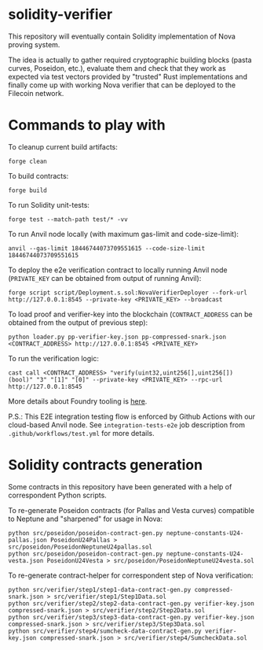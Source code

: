 # solidity-verifier

This repository will eventually contain Solidity implementation of Nova proving system.

The idea is actually to gather required cryptographic building blocks (pasta curves, Poseidon, etc.), evaluate them and check that they work as expected via test vectors provided by "trusted" Rust implementations and finally come up with working Nova verifier that can be deployed to the Filecoin network.

# Commands to play with

To cleanup current build artifacts:
```
forge clean
```

To build contracts:
```
forge build
```

To run Solidity unit-tests:
```
forge test --match-path test/* -vv
```

To run Anvil node locally (with maximum gas-limit and code-size-limit):

```
anvil --gas-limit 18446744073709551615 --code-size-limit 18446744073709551615
```

To deploy the e2e verification contract to locally running Anvil node (`PRIVATE_KEY` can be obtained from output of running Anvil):

```
forge script script/Deployment.s.sol:NovaVerifierDeployer --fork-url http://127.0.0.1:8545 --private-key <PRIVATE_KEY> --broadcast
```

To load proof and verifier-key into the blockchain (`CONTRACT_ADDRESS` can be obtained from the output of previous step):

```
python loader.py pp-verifier-key.json pp-compressed-snark.json <CONTRACT_ADDRESS> http://127.0.0.1:8545 <PRIVATE_KEY>
```

To run the verification logic:

```
cast call <CONTRACT_ADDRESS> "verify(uint32,uint256[],uint256[])(bool)" "3" "[1]" "[0]" --private-key <PRIVATE_KEY> --rpc-url http://127.0.0.1:8545
```

More details about Foundry tooling is [here](https://book.getfoundry.sh/).

P.S.: This E2E integration testing flow is enforced by Github Actions with our cloud-based Anvil node. See `integration-tests-e2e` job description from `.github/workflows/test.yml` for more details.

# Solidity contracts generation

Some contracts in this repository have been generated with a help of correspondent Python scripts.

To re-generate Poseidon contracts (for Pallas and Vesta curves) compatible to Neptune and "sharpened" for usage in Nova:

```
python src/poseidon/poseidon-contract-gen.py neptune-constants-U24-pallas.json PoseidonU24Pallas > src/poseidon/PoseidonNeptuneU24pallas.sol
python src/poseidon/poseidon-contract-gen.py neptune-constants-U24-vesta.json PoseidonU24Vesta > src/poseidon/PoseidonNeptuneU24vesta.sol
```

To re-generate contract-helper for correspondent step of Nova verification:

```
python src/verifier/step1/step1-data-contract-gen.py compressed-snark.json > src/verifier/step1/Step1Data.sol
python src/verifier/step2/step2-data-contract-gen.py verifier-key.json compressed-snark.json > src/verifier/step2/Step2Data.sol
python src/verifier/step3/step3-data-contract-gen.py verifier-key.json compressed-snark.json > src/verifier/step3/Step3Data.sol
python src/verifier/step4/sumcheck-data-contract-gen.py verifier-key.json compressed-snark.json > src/verifier/step4/SumcheckData.sol
```
